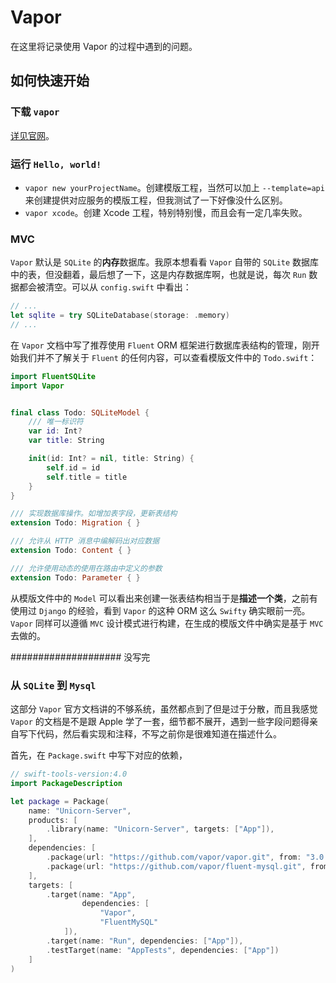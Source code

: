 # Vapor
在这里将记录使用 Vapor 的过程中遇到的问题。

## 如何快速开始
### 下载 `vapor`
[详见官网](https://docs.vapor.codes/3.0/install/macos/)。

### 运行 `Hello, world!`
* `vapor new yourProjectName`。创建模版工程，当然可以加上 `--template=api` 来创建提供对应服务的模版工程，但我测试了一下好像没什么区别。
* `vapor xcode`。创建 Xcode 工程，特别特别慢，而且会有一定几率失败。


### MVC
`Vapor` 默认是 `SQLite` 的**内存**数据库。我原本想看看 `Vapor` 自带的 `SQLite` 数据库中的表，但没翻着，最后想了一下，这是内存数据库啊，也就是说，每次 `Run` 数据都会被清空。可以从 `config.swift` 中看出：

```swift
// ...
let sqlite = try SQLiteDatabase(storage: .memory)
// ...
```

在 `Vapor` 文档中写了推荐使用 `Fluent` ORM 框架进行数据库表结构的管理，刚开始我们并不了解关于 `Fluent` 的任何内容，可以查看模版文件中的 `Todo.swift`：

```swift
import FluentSQLite
import Vapor


final class Todo: SQLiteModel {
    /// 唯一标识符
    var id: Int?
    var title: String

    init(id: Int? = nil, title: String) {
        self.id = id
        self.title = title
    }
}

/// 实现数据库操作。如增加表字段，更新表结构
extension Todo: Migration { }

/// 允许从 HTTP 消息中编解码出对应数据
extension Todo: Content { }

/// 允许使用动态的使用在路由中定义的参数
extension Todo: Parameter { }
```

从模版文件中的 `Model` 可以看出来创建一张表结构相当于是**描述一个类**，之前有使用过 `Django` 的经验，看到 `Vapor` 的这种 ORM 这么 `Swifty` 确实眼前一亮。`Vapor` 同样可以遵循 `MVC` 设计模式进行构建，在生成的模版文件中确实是基于 `MVC` 去做的。

####################  没写完


### 从 `SQLite` 到 `Mysql`
这部分 `Vapor` 官方文档讲的不够系统，虽然都点到了但是过于分散，而且我感觉 `Vapor` 的文档是不是跟 Apple 学了一套，细节都不展开，遇到一些字段问题得亲自写下代码，然后看实现和注释，不写之前你是很难知道在描述什么。



首先，在 `Package.swift` 中写下对应的依赖，

```swift
// swift-tools-version:4.0
import PackageDescription

let package = Package(
    name: "Unicorn-Server",
    products: [
        .library(name: "Unicorn-Server", targets: ["App"]),
    ],
    dependencies: [
        .package(url: "https://github.com/vapor/vapor.git", from: "3.0.0"),
        .package(url: "https://github.com/vapor/fluent-mysql.git", from: "3.0.0"),
    ],
    targets: [
        .target(name: "App",
                dependencies: [
                    "Vapor",
                    "FluentMySQL"
            ]),
        .target(name: "Run", dependencies: ["App"]),
        .testTarget(name: "AppTests", dependencies: ["App"])
    ]
)
```


